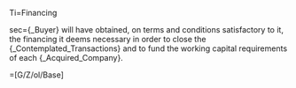 Ti=Financing

sec={_Buyer} will have obtained, on terms and conditions satisfactory to it, the financing it deems necessary in order to close the {_Contemplated_Transactions} and to fund the working capital requirements of each {_Acquired_Company}.

=[G/Z/ol/Base]
